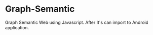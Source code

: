 # Graph-Semantic
Graph Semantic Web using Javascript. After It's can import to Android application.
